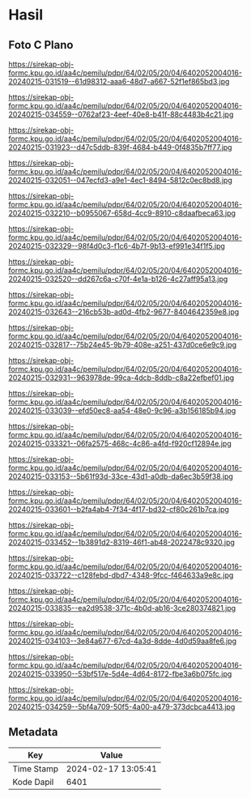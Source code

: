 # Hasil

## Foto C Plano

https://sirekap-obj-formc.kpu.go.id/aa4c/pemilu/pdpr/64/02/05/20/04/6402052004016-20240215-031519--61d98312-aaa6-48d7-a667-52f1ef865bd3.jpg

https://sirekap-obj-formc.kpu.go.id/aa4c/pemilu/pdpr/64/02/05/20/04/6402052004016-20240215-034559--0762af23-4eef-40e8-b41f-88c4483b4c21.jpg

https://sirekap-obj-formc.kpu.go.id/aa4c/pemilu/pdpr/64/02/05/20/04/6402052004016-20240215-031923--d47c5ddb-839f-4684-b449-0f4835b7ff77.jpg

https://sirekap-obj-formc.kpu.go.id/aa4c/pemilu/pdpr/64/02/05/20/04/6402052004016-20240215-032051--047ecfd3-a9e1-4ec1-8494-5812c0ec8bd8.jpg

https://sirekap-obj-formc.kpu.go.id/aa4c/pemilu/pdpr/64/02/05/20/04/6402052004016-20240215-032210--b0955067-658d-4cc9-8910-c8daafbeca63.jpg

https://sirekap-obj-formc.kpu.go.id/aa4c/pemilu/pdpr/64/02/05/20/04/6402052004016-20240215-032329--98f4d0c3-f1c6-4b7f-9b13-ef991e34f1f5.jpg

https://sirekap-obj-formc.kpu.go.id/aa4c/pemilu/pdpr/64/02/05/20/04/6402052004016-20240215-032520--dd267c6a-c70f-4e1a-b126-4c27aff95a13.jpg

https://sirekap-obj-formc.kpu.go.id/aa4c/pemilu/pdpr/64/02/05/20/04/6402052004016-20240215-032643--216cb53b-ad0d-4fb2-9677-8404642359e8.jpg

https://sirekap-obj-formc.kpu.go.id/aa4c/pemilu/pdpr/64/02/05/20/04/6402052004016-20240215-032817--75b24e45-9b79-408e-a251-437d0ce6e9c9.jpg

https://sirekap-obj-formc.kpu.go.id/aa4c/pemilu/pdpr/64/02/05/20/04/6402052004016-20240215-032931--963978de-99ca-4dcb-8ddb-c8a22efbef01.jpg

https://sirekap-obj-formc.kpu.go.id/aa4c/pemilu/pdpr/64/02/05/20/04/6402052004016-20240215-033039--efd50ec8-aa54-48e0-9c96-a3b156185b94.jpg

https://sirekap-obj-formc.kpu.go.id/aa4c/pemilu/pdpr/64/02/05/20/04/6402052004016-20240215-033321--06fa2575-468c-4c86-a4fd-f920cf12894e.jpg

https://sirekap-obj-formc.kpu.go.id/aa4c/pemilu/pdpr/64/02/05/20/04/6402052004016-20240215-033153--5b61f93d-33ce-43d1-a0db-da6ec3b59f38.jpg

https://sirekap-obj-formc.kpu.go.id/aa4c/pemilu/pdpr/64/02/05/20/04/6402052004016-20240215-033601--b2fa4ab4-7f34-4f17-bd32-cf80c261b7ca.jpg

https://sirekap-obj-formc.kpu.go.id/aa4c/pemilu/pdpr/64/02/05/20/04/6402052004016-20240215-033452--1b3891d2-8319-46f1-ab48-2022478c9320.jpg

https://sirekap-obj-formc.kpu.go.id/aa4c/pemilu/pdpr/64/02/05/20/04/6402052004016-20240215-033722--c128febd-dbd7-4348-9fcc-f464633a9e8c.jpg

https://sirekap-obj-formc.kpu.go.id/aa4c/pemilu/pdpr/64/02/05/20/04/6402052004016-20240215-033835--ea2d9538-371c-4b0d-ab16-3ce280374821.jpg

https://sirekap-obj-formc.kpu.go.id/aa4c/pemilu/pdpr/64/02/05/20/04/6402052004016-20240215-034103--3e84a677-67cd-4a3d-8dde-4d0d59aa8fe6.jpg

https://sirekap-obj-formc.kpu.go.id/aa4c/pemilu/pdpr/64/02/05/20/04/6402052004016-20240215-033950--53bf517e-5d4e-4d64-8172-fbe3a6b075fc.jpg

https://sirekap-obj-formc.kpu.go.id/aa4c/pemilu/pdpr/64/02/05/20/04/6402052004016-20240215-034259--5bf4a709-50f5-4a00-a479-373dcbca4413.jpg


## Metadata

| Key        | Value               |
| ---------- | ------------------- |
| Time Stamp | 2024-02-17 13:05:41 |
| Kode Dapil | 6401                |



